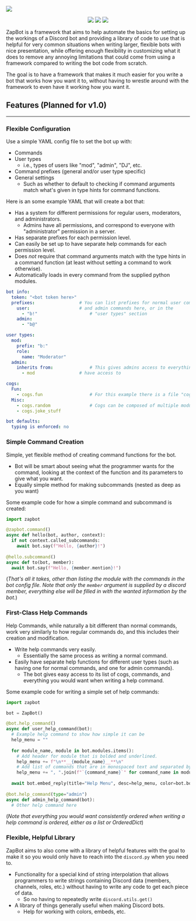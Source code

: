 <p align="left">
  <a title="License"><img src="https://img.shields.io/badge/License-MIT-blue.svg?style=flat-square"></a>
</p>

[comment]: # ( Logo will be unhidden after a more stable version is reached, and there is more reason to have presentation.<p align="center"><a title="ZapBotLogo"> <img src="https://i.imgur.com/uyYlhIX.png" width="400"/></a></p> )

<p align="center">
  <a title="PythonVersion" href="https://www.python.org/downloads/release/python-350/"><img src="https://img.shields.io/badge/Python-3.5.0-blue.svg?style=flat-square"></a>
  <a title="DiscordPyVersion" href="https://github.com/Rapptz/discord.py"><img src="https://img.shields.io/badge/Discord.py-0.16.12-738bd7.svg?style=flat-square"></a>
  <a title="FrameworkVersion"><img src="https://img.shields.io/badge/ZAP%20Framework-0.3.0a-23272A.svg?style=flat-square&logo=data:image/png;base64,iVBORw0KGgoAAAANSUhEUgAAAFoAAABZCAMAAACJ4sOeAAAADFBMVEUAAAAjJyr4%2BfkkKCufxc3OAAAAAXRSTlMAQObYZgAAAQJJREFUeAHt2EEKwzAQxdCovf%2Bdu9SqQ0M0kEB1gGcwGMw%2FzgTHUgB7MuzJsCdDL1svWys%2F0mbPZs9mzcasl61HrZetl62XrZdtRdYOuj%2F9WqLfYBbQcJIml6XJZWlyWZpcliaXpallaYhl6dHmKk0qSw82BU0mSw82FU0iSw82JU0kS2PK1DTKOU3ywR0IYlqDLVo7p79fFBfzzJJWloloZZ2AVtZuaGWraGWraGWraEVr6B82oErWlo5kbelGNqQj2aQr2aQr2aQr2aQr2aQr2aRD2S4Af%2FpOK04vWy9bL1sv24Qqp%2FZRxOPfjnTVIr1q97L1svWy9bIp9yn3Kfedkz%2Bz1g27UbBJ0gAAAABJRU5ErkJggg%3D%3D"></a>
</p>

[comment]: # ( Bot list will be unhidden after they are converted to ZapBot code.<p align="center"><a title="NumBots"><img src="https://img.shields.io/badge/%23%20Bots-2-000000.svg?style=flat-square"></a><a title="NZAPBot"><img src="https://img.shields.io/badge/N--ZAP%20'17-0.1.9b-0AFC15.svg?style=flat-square"></a><a title="LunaBot"><img src="https://img.shields.io/badge/Luna%20N--I/O-0.2.3b-d25b63.svg?style=flat-square"></a></p>)

ZapBot is a framework that aims to help automate the basics for setting up the workings of a Discord bot and providing a library of code to use that is helpful for very common situations when writing larger, flexible bots with nice presentation, while offering enough flexibility in customizing what it does to remove any annoying limitations that could come from using a framework compared to writing the bot code from scratch.

The goal is to have a framework that makes it much easier for you write a bot that works how you want it to, without having to wrestle around with the framework to even have it working how you want it.

## Features (Planned for v1.0)
---

### Flexible Configuration

Use a simple YAML config file to set the bot up with: 
- Commands
- User types
	- i.e., types of users like "mod", "admin", "DJ", etc.
- Command prefixes (general and/or user type specific)
- General settings
	- Such as whether to default to checking if command arguments match what's given in type hints for command functions.

Here is an some example YAML that will create a bot that:
- Has a system for different permissions for regular users, moderators, and administrators.
	- Admins have all permissions, and correspond to everyone with "administrator" permission in a server.
- Has separate prefixes for each permission level.
- Can easily be set up to have separate help commands for each permission level.
- Does *not* require that command arguments match with the type hints in a command function (at least without setting a command to work otherwise).
- Automatically loads in every command from the supplied python modules.
```yaml
bot info:
  token: "<bot token here>"
  prefixes:					# You can list prefixes for normal user commands
    user:					# and admin commands here, or in the
      - "b!"					# "user types" section
    admin:
      - "b@"

user types:
  mod:
    prefix: "b:"
    role:
      name: "Moderator"
  admin:
    inherits from:				# This gives admins access to everything mods
      - mod					# have access to

cogs:
  Fun:
    - cogs.fun  				# For this example there is a file "cogs/fun.py"
  Misc:
    - cogs.random				# Cogs can be composed of multiple modules
    - cogs.joke_stuff

bot defaults:
  typing is enforced: no
```

### Simple Command Creation

Simple, yet flexible method of creating command functions for the bot.
- Bot will be smart about seeing what the programmer wants for the command, looking at the context of the function and its parameters to give what you want.
- Equally simple method for making subcommands (nested as deep as you want)

Some example code for how a simple command and subcommand is created:

```py
import zapbot

@zapbot.command()
async def hello(bot, author, context):
  if not context.called_subcommands:
    await bot.say(f"Hello, {author}!")
    
@hello.subcommand()
async def to(bot, member):
  await bot.say(f"Hello, {member.mention}!")
```
(*That's all it takes, other than listing the module with the commands in the bot config file.*
*Note that only the `member` argument is supplied by a discord member, everything else will be filled in with the wanted information by the bot.*)

### First-Class Help Commands

Help Commands, while naturally a bit different than normal commands, work very similarly to how regular commands do, and this includes their creation and modification.
- Write help commands very easily.
	- Essentially the same process as writing a normal command.
- Easily have separate help functions for different user types (such as having one for normal commands, and one for admin commands).
	- The bot gives easy access to its list of cogs, commands, and everything you would want when writing a help command.

Some example code for writing a simple set of help commands:
```py
import zapbot

bot = ZapBot()

@bot.help_command()
async def user_help_command(bot):
  # Example help command to show how simple it can be
  help_menu = ""
  
  for module_name, module in bot.modules.items():
    # Add header for module that is bolded and underlined.
    help_menu += f"\n**__{module_name}__**\n"
    # Add list of commands that are in monospaced text and separated by commas.
    help_menu += ", ".join(f"`{command_name}`" for command_name in module.commands.keys()) + "\n"
  
  await bot.embed_reply(title="Help Menu", desc=help_menu, color=bot.bot_color)
    
@bot.help_command(type="admin")
async def admin_help_command(bot):
  # Other help command here
```
(*Note that everything you would want consistently ordered when writing a help command is ordered, either as a list or OrderedDict*)

### Flexible, Helpful Library
ZapBot aims to also come with a library of helpful features with the goal to make it so you would only have to reach into the `discord.py` when you need to.
- Functionality for a special kind of string interpolation that allows programmers to write strings containing Discord data (members, channels, roles, etc.) without having to write any code to get each piece of data.
	- So no having to repeatedly write `discord.utils.get()`
- A library of things generally useful when making Discord bots.
	- Help for working with colors, embeds, etc.
